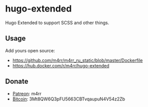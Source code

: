 # hugo-extended

Hugo Extended to support SCSS and other things.

## Usage

Add yours open source:

- https://github.com/m4rr/m4rr_ru_static/blob/master/Dockerfile
- https://hub.docker.com/r/m4rr/hugo-extended

## Donate

- [Patreon](https://patreon.com/m4rr): m4rr
- [Bitcoin](bitcoin:3Mt8QW6Q3pFU5663CBTvqaupuN4V54z2Zb): 3Mt8QW6Q3pFU5663CBTvqaupuN4V54z2Zb
